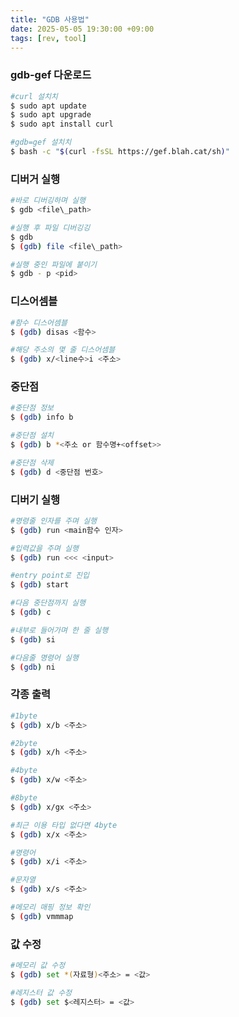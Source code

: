 ```yaml
---
title: "GDB 사용법"
date: 2025-05-05 19:30:00 +09:00
tags: [rev, tool]
---
```


### gdb-gef 다운로드
``` bash
#curl 설치치
$ sudo apt update
$ sudo apt upgrade
$ sudo apt install curl

#gdb=gef 설치치
$ bash -c "$(curl -fsSL https://gef.blah.cat/sh)"
```

### 디버거 실행
``` bash
#바로 디버깅하며 실행
$ gdb <file\_path>

#실행 후 파일 디버깅깅
$ gdb
$ (gdb) file <file\_path>

#실행 중인 파일에 붙이기
$ gdb - p <pid>
```

### 디스어셈블
``` bash
#함수 디스어셈블
$ (gdb) disas <함수>

#해당 주소의 몇 줄 디스어셈블
$ (gdb) x/<line수>i <주소>
```

### 중단점
``` bash
#중단점 정보
$ (gdb) info b

#중단점 설치
$ (gdb) b *<주소 or 함수명+<offset>>

#중단점 삭제
$ (gdb) d <중단점 번호>
```

### 디버기 실행
``` bash
#명령줄 인자를 주며 실행
$ (gdb) run <main함수 인자>

#입력값을 주며 실행
$ (gdb) run <<< <input>

#entry point로 진입
$ (gdb) start

#다음 중단점까지 실행
$ (gdb) c

#내부로 들어가며 한 줄 실행
$ (gdb) si

#다음줄 명령어 실행
$ (gdb) ni
```

### 각종 출력
```bash
#1byte
$ (gdb) x/b <주소>

#2byte
$ (gdb) x/h <주소>

#4byte
$ (gdb) x/w <주소>

#8byte
$ (gdb) x/gx <주소>

#최근 이용 타입 없다면 4byte
$ (gdb) x/x <주소>

#명령어
$ (gdb) x/i <주소>

#문자열
$ (gdb) x/s <주소>

#메모리 매핑 정보 확인
$ (gdb) vmmmap
```

### 값 수정
```bash 
#메모리 값 수정
$ (gdb) set *(자료형)<주소> = <값>

#레지스터 값 수정
$ (gdb) set $<레지스터> = <값>
```